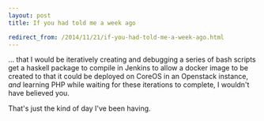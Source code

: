 ```yaml
---
layout: post
title: If you had told me a week ago

redirect_from: /2014/11/21/if-you-had-told-me-a-week-ago.html
---
```



... that I would be iteratively creating and debugging a series of bash scripts get a haskell package to compile in Jenkins to allow a docker image to be created to that it could be deployed on CoreOS in an Openstack instance, *and* learning PHP while waiting for these iterations to complete, I wouldn't have believed you. 

That's just the kind of day I've been having. 
